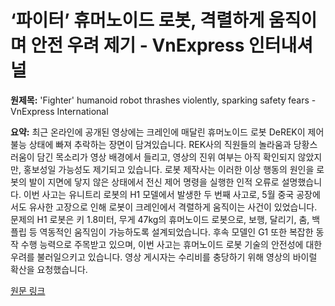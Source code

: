 # ‘파이터’ 휴머노이드 로봇, 격렬하게 움직이며 안전 우려 제기 - VnExpress 인터내셔널

**원제목:** 'Fighter' humanoid robot thrashes violently, sparking safety fears - VnExpress International

**요약:** 최근 온라인에 공개된 영상에는 크레인에 매달린 휴머노이드 로봇 DeREK이 제어 불능 상태에 빠져 추락하는 장면이 담겨있습니다.  REK사의 직원들의 놀라움과 당황스러움이 담긴 목소리가 영상 배경에서 들리고,  영상의 진위 여부는 아직 확인되지 않았지만,  홍보성일 가능성도 제기되고 있습니다.  로봇 제작사는 이러한 이상 행동의 원인을 로봇의 발이 지면에 닿지 않은 상태에서 전신 제어 명령을 실행한 인적 오류로 설명했습니다.  이번 사고는 유니트리 로봇의 H1 모델에서 발생한 두 번째 사고로,  5월 중국 공장에서도 유사한 고장으로 인해 로봇이 크레인에서 격렬하게 움직이는 사건이 있었습니다.  문제의 H1 로봇은 키 1.8미터, 무게 47kg의 휴머노이드 로봇으로,  보행, 달리기, 춤, 백플립 등 역동적인 움직임이 가능하도록 설계되었습니다.  후속 모델인 G1 또한 복잡한 동작 수행 능력으로 주목받고 있으며,  이번 사고는 휴머노이드 로봇 기술의 안전성에 대한 우려를 불러일으키고 있습니다.  영상 게시자는 수리비를 충당하기 위해 영상의 바이럴 확산을 요청했습니다.

[원문 링크](https://e.vnexpress.net/news/tech/tech-news/fighter-humanoid-robot-thrashes-violently-sparking-safety-fears-4917778.html)
